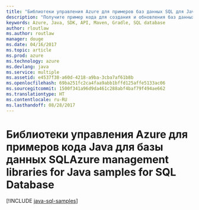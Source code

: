 ```yaml
---
title: "Библиотеки управления Azure для примеров баз данных SQL для Java"
description: "Получите пример кода для создания и обновления баз данных SQL Azure с помощью библиотек управления Azure для Java."
keywords: Azure, Java, SDK, API, Maven, Gradle, SQL database
author: rloutlaw
ms.author: routlaw
manager: douge
ms.date: 04/16/2017
ms.topic: article
ms.prod: azure
ms.technology: azure
ms.devlang: java
ms.service: multiple
ms.assetid: e4537f38-a60d-4218-a9ba-3cba7af61b8b
ms.openlocfilehash: 69ba251fc2ca4faa9abb1bffd125affe5133ac06
ms.sourcegitcommit: 1500f341a96d9da461c288abf4baf79f494ae662
ms.translationtype: HT
ms.contentlocale: ru-RU
ms.lasthandoff: 08/28/2017
---
```

# <a name="azure-management-libraries-for-java-samples-for-sql-database"></a><span data-ttu-id="92ab4-104">Библиотеки управления Azure для примеров кода Java для базы данных SQL</span><span class="sxs-lookup"><span data-stu-id="92ab4-104">Azure management libraries for Java samples for SQL Database</span></span>

[!INCLUDE [java-sql-samples](includes/java-sql-samples.md)]